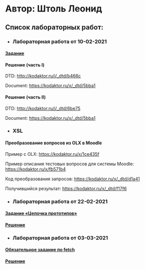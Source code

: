 # Автор: Штоль Леонид

## Список лабораторных работ:

* ### Лабораторная работа от 10-02-2021

#### [Задание](https://kodaktor.ru/g/xml_intro)
#### Решение (часть I)
DTD: http://kodaktor.ru/j/_dtd/b466c

Document: https://kodaktor.ru/x/_dtd/5bba1

#### Решение (часть II)
DTD: http://kodaktor.ru/j/_dtd/6be75

Document: https://kodaktor.ru/x/_dtd/5bba1

* ### XSL

#### Преобразование вопросов из OLX в Moodle

Пример с OLX: https://kodaktor.ru/x/1ce435f

Пример описания тестовых вопросов для системы Moodle: https://kodaktor.ru/x/fb571b4

Код преобразования запросов: https://kodaktor.ru/x/_dtd/d1a41

Получившийся результат: https://kodaktor.ru/x/_dtd/f17f6

* ### Лабораторная работа от 22-02-2021

#### [Задание «Цепочка прототипов»](https://kodaktor.ru/g/proto_chain)
#### [Решение](https://kodaktor.ru/g/52b93ef)

* ### Лабораторная работа от 03-03-2021

#### [Обязательное задание по fetch](https://kodaktor.ru/async_tasks)
#### [Решение](https://kodaktor.ru/g/_async_tasks_bcfa6)
